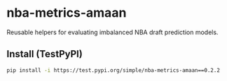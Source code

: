 # nba-metrics-amaan

Reusable helpers for evaluating imbalanced NBA draft prediction models.

## Install (TestPyPI)
```bash
pip install -i https://test.pypi.org/simple/nba-metrics-amaan==0.2.2



